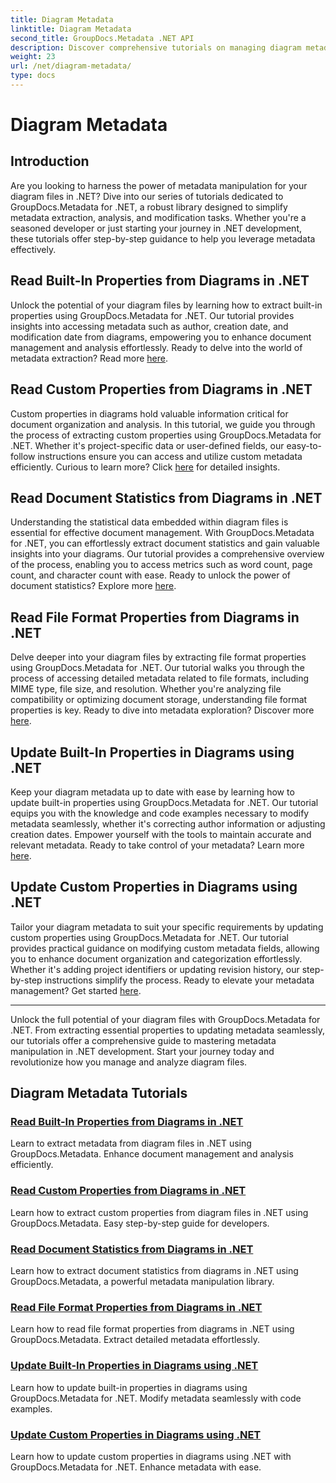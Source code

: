 ```yaml
---
title: Diagram Metadata
linktitle: Diagram Metadata
second_title: GroupDocs.Metadata .NET API
description: Discover comprehensive tutorials on managing diagram metadata with GroupDocs.Metadata for .NET. Extract, update, and analyze properties effortlessly.
weight: 23
url: /net/diagram-metadata/
type: docs
---
```

# Diagram Metadata

## Introduction

Are you looking to harness the power of metadata manipulation for your diagram files in .NET? Dive into our series of tutorials dedicated to GroupDocs.Metadata for .NET, a robust library designed to simplify metadata extraction, analysis, and modification tasks. Whether you're a seasoned developer or just starting your journey in .NET development, these tutorials offer step-by-step guidance to help you leverage metadata effectively.

## Read Built-In Properties from Diagrams in .NET

Unlock the potential of your diagram files by learning how to extract built-in properties using GroupDocs.Metadata for .NET. Our tutorial provides insights into accessing metadata such as author, creation date, and modification date from diagrams, empowering you to enhance document management and analysis effortlessly. Ready to delve into the world of metadata extraction? Read more [here](./read-built-in-properties-diagrams/).

## Read Custom Properties from Diagrams in .NET

Custom properties in diagrams hold valuable information critical for document organization and analysis. In this tutorial, we guide you through the process of extracting custom properties using GroupDocs.Metadata for .NET. Whether it's project-specific data or user-defined fields, our easy-to-follow instructions ensure you can access and utilize custom metadata efficiently. Curious to learn more? Click [here](./read-custom-properties-diagrams/) for detailed insights.

## Read Document Statistics from Diagrams in .NET

Understanding the statistical data embedded within diagram files is essential for effective document management. With GroupDocs.Metadata for .NET, you can effortlessly extract document statistics and gain valuable insights into your diagrams. Our tutorial provides a comprehensive overview of the process, enabling you to access metrics such as word count, page count, and character count with ease. Ready to unlock the power of document statistics? Explore more [here](./read-document-statistics-diagrams/).

## Read File Format Properties from Diagrams in .NET

Delve deeper into your diagram files by extracting file format properties using GroupDocs.Metadata for .NET. Our tutorial walks you through the process of accessing detailed metadata related to file formats, including MIME type, file size, and resolution. Whether you're analyzing file compatibility or optimizing document storage, understanding file format properties is key. Ready to dive into metadata exploration? Discover more [here](./read-file-format-properties-diagrams/).

## Update Built-In Properties in Diagrams using .NET

Keep your diagram metadata up to date with ease by learning how to update built-in properties using GroupDocs.Metadata for .NET. Our tutorial equips you with the knowledge and code examples necessary to modify metadata seamlessly, whether it's correcting author information or adjusting creation dates. Empower yourself with the tools to maintain accurate and relevant metadata. Ready to take control of your metadata? Learn more [here](./update-built-in-properties-diagrams/).

## Update Custom Properties in Diagrams using .NET

Tailor your diagram metadata to suit your specific requirements by updating custom properties using GroupDocs.Metadata for .NET. Our tutorial provides practical guidance on modifying custom metadata fields, allowing you to enhance document organization and categorization effortlessly. Whether it's adding project identifiers or updating revision history, our step-by-step instructions simplify the process. Ready to elevate your metadata management? Get started [here](./update-custom-properties-diagrams/).

----

Unlock the full potential of your diagram files with GroupDocs.Metadata for .NET. From extracting essential properties to updating metadata seamlessly, our tutorials offer a comprehensive guide to mastering metadata manipulation in .NET development. Start your journey today and revolutionize how you manage and analyze diagram files.
## Diagram Metadata Tutorials
### [Read Built-In Properties from Diagrams in .NET](./read-built-in-properties-diagrams/)
Learn to extract metadata from diagram files in .NET using GroupDocs.Metadata. Enhance document management and analysis efficiently.
### [Read Custom Properties from Diagrams in .NET](./read-custom-properties-diagrams/)
Learn how to extract custom properties from diagram files in .NET using GroupDocs.Metadata. Easy step-by-step guide for developers.
### [Read Document Statistics from Diagrams in .NET](./read-document-statistics-diagrams/)
Learn how to extract document statistics from diagrams in .NET using GroupDocs.Metadata, a powerful metadata manipulation library.
### [Read File Format Properties from Diagrams in .NET](./read-file-format-properties-diagrams/)
Learn how to read file format properties from diagrams in .NET using GroupDocs.Metadata. Extract detailed metadata effortlessly.
### [Update Built-In Properties in Diagrams using .NET](./update-built-in-properties-diagrams/)
Learn how to update built-in properties in diagrams using GroupDocs.Metadata for .NET. Modify metadata seamlessly with code examples.
### [Update Custom Properties in Diagrams using .NET](./update-custom-properties-diagrams/)
Learn how to update custom properties in diagrams using .NET with GroupDocs.Metadata for .NET. Enhance metadata with ease.